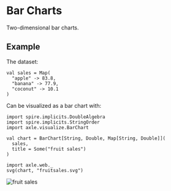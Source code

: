 Bar Charts
==========

Two-dimensional bar charts.

Example
-------

The dataset:

```tut
val sales = Map(
  "apple" -> 83.8,
  "banana" -> 77.9,
  "coconut" -> 10.1
)
```

Can be visualized as a bar chart with:

```tut
import spire.implicits.DoubleAlgebra
import spire.implicits.StringOrder
import axle.visualize.BarChart

val chart = BarChart[String, Double, Map[String, Double]](
  sales,
  title = Some("fruit sales")
)

import axle.web._
svg(chart, "fruitsales.svg")
```

![fruit sales](../images/fruitsales.svg)
